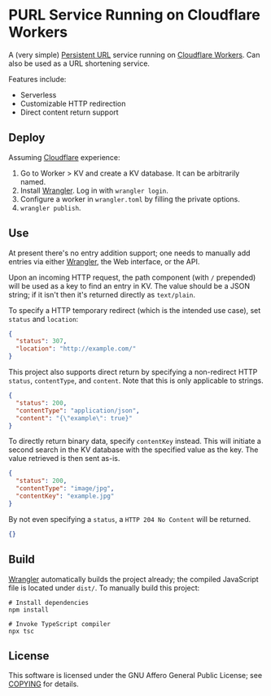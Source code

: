 # PURL Service Running on Cloudflare Workers

A (very simple) [Persistent URL][purl] service running on [Cloudflare Workers][cfwkrs]. Can also be used as a URL shortening service.

Features include:

- Serverless
- Customizable HTTP redirection
- Direct content return support

## Deploy

Assuming [Cloudflare][cf] experience:

1. Go to Worker \> KV and create a KV database. It can be arbitrarily named.
1. Install [Wrangler]. Log in with `wrangler login`.
2. Configure a worker in `wrangler.toml` by filling the private options.
3. `wrangler publish`.

## Use

At present there's no entry addition support; one needs to manually add entries via either [Wrangler], the Web interface, or the API.

Upon an incoming HTTP request, the path component (with `/` prepended) will be used as a key to find an entry in KV. The value should be a JSON string; if it isn't then it's returned directly as `text/plain`.

To specify a HTTP temporary redirect (which is the intended use case), set `status` and `location`:

```json
{
  "status": 307,
  "location": "http://example.com/"
}
```

This project also supports direct return by specifying a non-redirect HTTP `status`, `contentType`, and `content`. Note that this is only applicable to strings.

```json
{
  "status": 200,
  "contentType": "application/json",
  "content": "{\"example\": true}"
}
```

To directly return binary data, specify `contentKey` instead. This will initiate a second search in the KV database with the specified value as the key. The value retrieved is then sent as-is.

```json
{
  "status": 200,
  "contentType": "image/jpg",
  "contentKey": "example.jpg"
}
```

By not even specifying a `status`, a `HTTP 204 No Content` will be returned.

```json
{}
```

## Build

[Wrangler] automatically builds the project already; the compiled JavaScript file is located under `dist/`. To manually build this project:

```shell
# Install dependencies
npm install

# Invoke TypeScript compiler
npx tsc
```

## License

This software is licensed under the GNU Affero General Public License; see [COPYING](COPYING) for details.

[purl]: https://en.wikipedia.org/wiki/Persistent_uniform_resource_locator
[cfwkrs]: https://workers.cloudflare.com/
[cf]: https://www.cloudflare.com/
[Wrangler]: https://github.com/cloudflare/wrangler
[Cargo]: https://doc.rust-lang.org/cargo/
